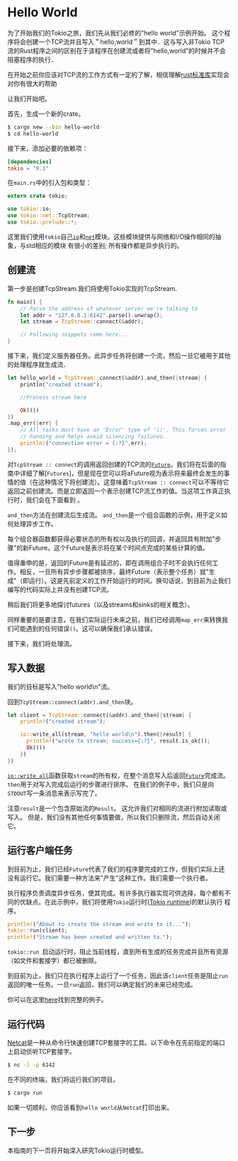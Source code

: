 # Hello World

为了开始我们的Tokio之旅，我们先从我们必修的"hello world"示例开始。 这个程序将会创建一个TCP流并且写入＂hello,world＂到其中．这与写入非Tokio TCP流的Rust程序之间的区别在于该程序在创建流或者将"hello,world"的时候并不会阻塞程序的执行．

在开始之前你应该对TCP流的工作方式有一定的了解，相信理解[rust标准库](https://doc.rust-lang.org/std/net/struct.TcpStream.html)实现会对你有很大的帮助

让我们开始吧。

首先，生成一个新的crate。
```bash
$ cargo new --bin hello-world
$ cd hello-world
```
接下来，添加必要的依赖项：

```toml
[dependencies]
tokio = "0.1"
```

在`main.rs`中的引入包和类型：

```rust
extern crate tokio;

use tokio::io;
use tokio::net::TcpStream;
use tokio::prelude::*;
```
这里我们使用`tokio`自己[`io`]和[`net`]模块。这些模块提供与网络和I/O操作相同的抽象，与std相应的模块 有很小的差别; 所有操作都是异步执行的。

## 创建流

第一步是创建TcpStream.我们将使用Tokio实现的TcpStream.

```rust
fn main() {
    // Parse the address of whatever server we're talking to
    let addr = "127.0.0.1:6142".parse().unwrap();
    let stream = TcpStream::connect(&addr);

    // Following snippets come here...
}
```

接下来，我们定义服务器任务。此异步任务将创建一个流，然后一旦它被用于其他的处理程序就生成流．

```rust
let hello_world = TcpStream::connect(&addr).and_then(|stream| {
    println("created stream");

    //Process stream here

    Ok(())
})
.map_err(|err| {
    // All tasks must have an 'Error' type of '()'. This forces error
    // handing and helps avoid silencing failures.
    println!("connection error = {:?}",err);
});
```
对`TcpStream :: connect`的调用返回创建的TCP流的[`Future`]。我们将在后面的指南中详细了解[`Futures`]，但是现在您可以将aFuture视为表示将来最终会发生的事情的值（在这种情况下将创建流）。这意味着`TcpStream :: connect`可以不等待它返回之前创建流。而是立即返回一个表示创建TCP流工作的值。当这项工作真正执行时，我们会在下面看到 。

`and_then`方法在创建流后生成流。 `and_then`是一个组合函数的示例，用于定义如何处理异步工作。

每个组合器函数都获得必要状态的所有权以及执行的回调，并返回具有附加"步骤"的新Future。这个Future是表示将在某个时间点完成的某些计算的值。

值得重申的是，返回的Future是有延迟的，即在调用组合子时不会执行任何工作。相反，一旦所有异步步骤都被排序，最终Future（表示整个任务）就"生成"（即运行）。这是先前定义的工作开始运行的时间。换句话说，到目前为止我们编写的代码实际上并没有创建TCP流。

稍后我们将更多地探讨futures（以及streams和sinks的相关概念）。

同样重要的是要注意，在我们实际运行未来之前，我们已经调用`map_err`来转换我们可能遇到的任何错误`()`。这可以确保我们承认错误。

接下来，我们将处理流。



## 写入数据

我们的目标是写入"hello world\n"流。

回到`TcpStream::connect(addr).and_then`块。

```rust
let client = TcpStream::connect(&addr).and_then(|stream| {
    println!("created stream");

    io::write_all(stream, "hello world\n").then(|result| {
      println!("wrote to stream; success={:?}", result.is_ok());
      Ok(())
    })
})
```

[`io::write_all`]函数获取`stream`的所有权，在整个消息写入后返回[`Future`]完成流。 `then`用于对写入完成后运行的步骤进行排序。 在我们的例子中，我们只是向`STDOUT`写一条消息来表示写完了。

注意`result`是一个包含原始流的`Result`。 这允许我们对相同的流进行附加读取或写入。 但是，我们没有其他任何事情要做，所以我们只删除流，然后自动关闭它。

## 运行客户端任务

到目前为止，我们已经`Future`代表了我们的程序要完成的工作，但我们实际上还没有运行它。我们需要一种方法来"产生"这种工作。我们需要一个执行者。

执行程序负责调度异步任务，使其完成。有许多执行器实现可供选择，每个都有不同的优缺点。在此示例中，我们将使用`Tokio`运行时([Tokio runtime][rt])的默认执行 程序。

```rust
println!("About to create the stream and write to it...");
tokio::run(client);
println!("Stream has been created and written to.");
```

`tokio::run `启动运行时，阻止当前线程，直到所有生成的任务完成并且所有资源（如文件和套接字）都已被删除。

到目前为止，我们只在执行程序上运行了一个任务，因此该`client`任务是阻止`run`返回的唯一任务。一旦`run`返回，我们可以确定我们的未来已经完成。

你可以在这里[here][full-code]找到完整的例子。

## 运行代码
[Netcat]是一种从命令行快速创建TCP套接字的工具。以下命令在先前指定的端口上启动侦听TCP套接字。

```bash
$ nc -l -p 6142
```

在不同的终端，我们将运行我们的项目。

```bash
$ cargo run
```

如果一切顺利，你应该看到`hello world`从`Netcat`打印出来。


## 下一步

本指南的下一页将开始深入研究Tokio运行时模型。

[`Future`]: https://docs.rs/futures/0.1/futures/future/trait.Future.html

[rt]: https://docs.rs/tokio/0.1/tokio/runtime/index.html

[`io`]: https://docs.rs/tokio/0.1/tokio/io/index.html

[`net`]: https://docs.rs/tokio/0.1/tokio/net/index.html

[`io::write_all`]: https://docs.rs/tokio-io/0.1/tokio_io/io/fn.write_all.html/io/fn.write_all.html

[full-code]: https://github.com/tokio-rs/tokio/blob/master/examples/hello_world.rs

[Netcat]: http://netcat.sourceforge.net/
